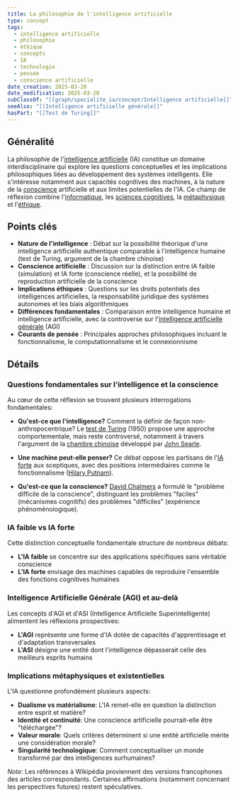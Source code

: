 ```yaml
---
title: La philosophie de l'intelligence artificielle
type: concept
tags:
  - intelligence artificielle
  - philosophie
  - éthique
  - concepts
  - IA
  - technologie
  - pensée
  - conscience artificielle
date_creation: 2025-03-20
date_modification: 2025-03-20
subClassOf: "[[graph/specialite_ia/concept/Intelligence artificielle]]"
seeAlso: "[[Intelligence artificielle générale]]"
hasPart: "[[Test de Turing]]"
---
```

## Généralité

La philosophie de l'[intelligence artificielle](https://fr.wikipedia.org/wiki/Intelligence_artificielle) (IA) constitue un domaine interdisciplinaire qui explore les questions conceptuelles et les implications philosophiques liées au développement des systèmes intelligents. Elle s'intéresse notamment aux capacités cognitives des machines, à la nature de la [conscience](https://fr.wikipedia.org/wiki/Conscience) artificielle et aux limites potentielles de l'IA. Ce champ de réflexion combine l'[informatique](https://fr.wikipedia.org/wiki/Informatique), les [sciences cognitives](https://fr.wikipedia.org/wiki/Sciences_cognitives), la [métaphysique](https://fr.wikipedia.org/wiki/Métaphysique) et l'[éthique](https://fr.wikipedia.org/wiki/Éthique).

## Points clés

- **Nature de l'intelligence** : Débat sur la possibilité théorique d'une intelligence artificielle authentique comparable à l'intelligence humaine (test de Turing, argument de la chambre chinoise)
- **Conscience artificielle** : Discussion sur la distinction entre IA faible (simulation) et IA forte (conscience réelle), et la possibilité de reproduction artificielle de la conscience
- **Implications éthiques** : Questions sur les droits potentiels des intelligences artificielles, la responsabilité juridique des systèmes autonomes et les biais algorithmiques
- **Différences fondamentales** : Comparaison entre intelligence humaine et intelligence artificielle, avec la controverse sur l'[intelligence artificielle générale](https://fr.wikipedia.org/wiki/Intelligence_artificielle_g%C3%A9n%C3%A9rale) (AGI)
- **Courants de pensée** : Principales approches philosophiques incluant le fonctionnalisme, le computationnalisme et le connexionnisme

## Détails

### Questions fondamentales sur l'intelligence et la conscience

Au cœur de cette réflexion se trouvent plusieurs interrogations fondamentales:

- **Qu'est-ce que l'intelligence?** Comment la définir de façon non-anthropocentrique? Le [test de Turing](https://fr.wikipedia.org/wiki/Test_de_Turing) (1950) propose une approche comportementale, mais reste controversé, notamment à travers l'argument de la [chambre chinoise](https://fr.wikipedia.org/wiki/Chambre_chinoise) développé par [John Searle](https://fr.wikipedia.org/wiki/John_Searle).
  
- **Une machine peut-elle penser?** Ce débat oppose les partisans de l'[IA forte](https://fr.wikipedia.org/wiki/Intelligence_artificielle_forte) aux sceptiques, avec des positions intermédiaires comme le fonctionnalisme ([Hilary Putnam](https://fr.wikipedia.org/wiki/Hilary_Putnam)).
  
- **Qu'est-ce que la conscience?** [David Chalmers](https://fr.wikipedia.org/wiki/David_Chalmers) a formulé le "problème difficile de la conscience", distinguant les problèmes "faciles" (mécanismes cognitifs) des problèmes "difficiles" (expérience phénoménologique).

### IA faible vs IA forte

Cette distinction conceptuelle fondamentale structure de nombreux débats:

- **L'IA faible** se concentre sur des applications spécifiques sans véritable conscience
- **L'IA forte** envisage des machines capables de reproduire l'ensemble des fonctions cognitives humaines

### Intelligence Artificielle Générale (AGI) et au-delà

Les concepts d'AGI et d'ASI (Intelligence Artificielle Superintelligente) alimentent les réflexions prospectives:

- **L'AGI** représente une forme d'IA dotée de capacités d'apprentissage et d'adaptation transversales
- **L'ASI** désigne une entité dont l'intelligence dépasserait celle des meilleurs esprits humains

### Implications métaphysiques et existentielles

L'IA questionne profondément plusieurs aspects:

- **Dualisme vs matérialisme**: L'IA remet-elle en question la distinction entre esprit et matière?
- **Identité et continuité**: Une conscience artificielle pourrait-elle être "téléchargée"?
- **Valeur morale**: Quels critères déterminent si une entité artificielle mérite une considération morale?
- **Singularité technologique**: Comment conceptualiser un monde transformé par des intelligences surhumaines?

*Note*: Les références à Wikipédia proviennent des versions francophones des articles correspondants. Certaines affirmations (notamment concernant les perspectives futures) restent spéculatives.